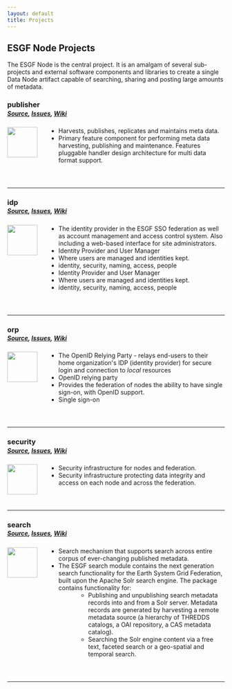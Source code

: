 ```yaml
---
layout: default
title: Projects
---
```


<style>
  ul {
    margin-left: 95px;
  }
  ul ul {
    margin: 0 0 0 45px;
  }
  hr, h4 {
    margin-top: 55px;
  }
  h5 {
    margin-top: -15px;
  }
  img.project-icon {
    height: 70px;
    border: none;
    float: left;
    height: 70px;
    width: 70px;
  }
</style>

## ESGF Node Projects

The ESGF Node is the central project.  It is an amalgam of several
sub-projects and external software components and libraries to create a single
Data Node artifact capable of searching, sharing and posting large amounts of
metadata.


### publisher

##### [Source][ESGF/esg-publisher], [Issues][ESGF/esg-publisher/issues], [Wiki][ESGF/esg-publisher/wiki]

<img src="{{site.url}}/media/images/publisher.png" class="project-icon">

* Harvests, publishes, replicates and maintains meta data.
* Primary feature component for performing meta data harvesting, publishing
and maintenance. Features pluggable handler design architecture for multi
data format support.

---

### idp

##### [Source][ESGF/esgf-idp], [Issues][ESGF/esgf-idp/issues], [Wiki][ESGF/esgf-idp/wiki]

<img src="{{site.url}}/media/images/idp.jpg" class="project-icon">

* The identity provider in the ESGF SSO federation as well as account management
and access control system. Also including a web-based interface for site
administrators.
* Identity Provider and User Manager
* Where users are managed and identities kept.
* identity, security, naming, access, people
* Identity Provider and User Manager
* Where users are managed and identities kept.
* identity, security, naming, access, people

---

### orp

##### [Source][ESGF/esgf-orp], [Issues][ESGF/esgf-orp/issues], [Wiki][ESGF/esgf-orp/wiki]

<img src="{{site.url}}/media/images/orp.png" class="project-icon">

* The OpenID Relying Party - relays end-users to their home organization's IDP
(identity provider) for secure login and connection to *local* resources
* OpenID relying party
* Provides the federation of nodes the ability to have single sign-on, with
OpenID support.
* Single sign-on

---

### security

##### [Source][ESGF/esgf-security], [Issues][ESGF/esgf-security/issues], [Wiki][ESGF/esgf-security/wiki]

<img src="{{site.url}}/media/images/security.png" class="project-icon">

* Security infrastructure for nodes and federation.
* Security infrastructure protecting data integrity and access on each node and
across the federation.

---

### search

##### [Source][ESGF/esgf-search], [Issues][ESGF/esgf-search/issues], [Wiki][ESGF/esgf-search/wiki]

<img src="{{site.url}}/media/images/search.png" class="project-icon">

* Search mechanism that supports search across entire corpus of ever-changing
published metadata.
* The ESGF search module contains the next generation search functionality for
the Earth System Grid Federation, built upon the Apache Solr search engine. The
package contains functionality for:
  * Publishing and unpublishing search metadata records into and from a Solr
  server. Metadata records are generated by harvesting a remote metadata source
  (a hierarchy of THREDDS catalogs, a OAI repository, a CAS metadata catalog).
  * Searching the Solr engine content via a free text, faceted search or a
  geo-spatial and temporal search.

---

[ESGF/esgf-idp]:                  https://github.com/ESGF/esgf-idp
[ESGF/esgf-idp/issues]:           https://github.com/ESGF/esgf-idp/issues
[ESGF/esgf-idp/wiki]:             https://github.com/ESGF/esgf-idp/wiki


[ESGF/esgf-orp]:                  https://github.com/ESGF/esgf-orp
[ESGF/esgf-orp/issues]:           https://github.com/ESGF/esgf-orp/issues
[ESGF/esgf-orp/wiki]:             https://github.com/ESGF/esgf-orp/wiki

[ESGF/esg-publisher]:            https://github.com/ESGF/esg-publisher
[ESGF/esg-publisher/issues]:     https://github.com/ESGF/esg-publisher/issues
[ESGF/esg-publisher/wiki]:       https://github.com/ESGF/esg-publisher/wiki

[ESGF/esgf-search]:               https://github.com/ESGF/esgf-search
[ESGF/esgf-search/issues]:        https://github.com/ESGF/esgf-search/issues
[ESGF/esgf-search/wiki]:          https://github.com/ESGF/esgf-search/wiki

[ESGF/esgf-security]:             https://github.com/ESGF/esgf-security
[ESGF/esgf-security/issues]:      https://github.com/ESGF/esgf-security/issues
[ESGF/esgf-security/wiki]:        https://github.com/ESGF/esgf-security/wiki

